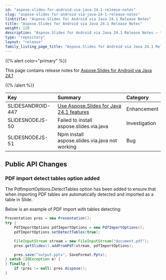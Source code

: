 ```yaml
---
id: "aspose-slides-for-android-via-java-24-1-release-notes"
slug: "aspose-slides-for-android-via-java-24-1-release-notes"
linktitle: "Aspose.Slides for Android via Java 24.1 Release Notes"
title: "Aspose.Slides for Android via Java 24.1 Release Notes"
weight: 120
description: "Aspose.Slides for Android via Java 24.1 Release Notes – the latest updates and fixes."
type: "repository"
layout: "release"
family_listing_page_title: "Aspose.Slides for Android via Java 24.1 Release Notes"
---
```


{{% alert color="primary" %}} 

This page contains release notes for [Aspose.Slides for Android via Java 24.1](https://releases.aspose.com/java/repo/com/aspose/aspose-slides/24.1/)

{{% /alert %}} 

|**Key**|**Summary**|**Category**|
| :- | :- | :- |
|SLIDESANDROID-447|[Use Aspose.Slides for Java 24.1 features](/slides/java/release-notes/2024/aspose-slides-for-java-24-1-release-notes/)|Enhancement|
|SLIDESNODEJS-50|Failed to install aspose.slides.via.java|Investigation|
|SLIDESNODEJS-51|Npm install aspose.slides.via.java not working|Bug|


## Public API Changes ##

### PDF import detect tables option added ###

The PdfImportOptions.DetectTables option has been added to ensure that when importing PDF tables are automatically detected and imported as a table in Slide.

Below is an example of PDF import with tables detecting:

``` java
Presentation pres = new Presentation();
try {
    PdfImportOptions pdfImportOptions = new PdfImportOptions();
    pdfImportOptions.setDetectTables(true);

    FileInputStream stream = new FileInputStream("document.pdf");
    pres.getSlides().addFromPdf(stream, pdfImportOptions);

    pres.save("output.pptx", SaveFormat.Pptx);
} catch (IOException e) {
} finally {
    if (pres != null) pres.dispose();
}
```